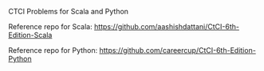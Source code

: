 CTCI Problems for Scala and Python

Reference repo for Scala: 
https://github.com/aashishdattani/CtCI-6th-Edition-Scala

Reference repo for Python:
https://github.com/careercup/CtCI-6th-Edition-Python
